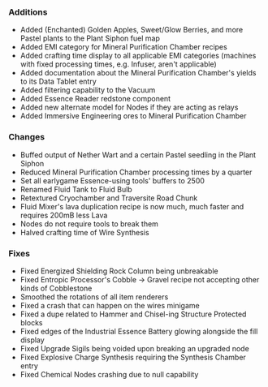### Additions
- Added (Enchanted) Golden Apples, Sweet/Glow Berries, and more Pastel plants to the Plant Siphon fuel map
- Added EMI category for Mineral Purification Chamber recipes
- Added crafting time display to all applicable EMI categories (machines with fixed processing times, e.g. Infuser, aren't applicable)
- Added documentation about the Mineral Purification Chamber's yields to its Data Tablet entry
- Added filtering capability to the Vacuum
- Added Essence Reader redstone component
- Added new alternate model for Nodes if they are acting as relays
- Added Immersive Engineering ores to Mineral Purification Chamber

### Changes
- Buffed output of Nether Wart and a certain Pastel seedling in the Plant Siphon
- Reduced Mineral Purification Chamber processing times by a quarter
- Set all earlygame Essence-using tools' buffers to 2500
- Renamed Fluid Tank to Fluid Bulb
- Retextured Cryochamber and Traversite Road Chunk
- Fluid Mixer's lava duplication recipe is now much, much faster and requires 200mB less Lava
- Nodes do not require tools to break them
- Halved crafting time of Wire Synthesis

### Fixes
- Fixed Energized Shielding Rock Column being unbreakable
- Fixed Entropic Processor's Cobble -> Gravel recipe not accepting other kinds of Cobblestone
- Smoothed the rotations of all item renderers
- Fixed a crash that can happen on the wires minigame
- Fixed a dupe related to Hammer and Chisel-ing Structure Protected blocks
- Fixed edges of the Industrial Essence Battery glowing alongside the fill display
- Fixed Upgrade Sigils being voided upon breaking an upgraded node
- Fixed Explosive Charge Synthesis requiring the Synthesis Chamber entry
- Fixed Chemical Nodes crashing due to null capability